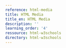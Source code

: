 ```yaml
---
reference: html-media
title: HTML Media
title_en: HTML Media
description: ''
learning_order: '4'
ressource: html-w3schools
directory: html-w3schools
---
```

